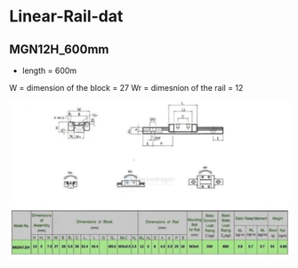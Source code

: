 
# Linear-Rail-dat

## MGN12H_600mm

- length = 600m 

W = dimension of the block = 27
Wr = dimesnion of the rail = 12

![](2025-02-19-14-25-59.png)